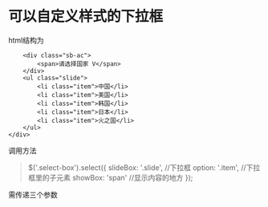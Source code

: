 # 可以自定义样式的下拉框 <br>
html结构为
> <div class="select-box">
        <div class="sb-ac">
            <span>请选择国家 V</span>
        </div>
        <ul class="slide">
            <li class="item">中国</li>
            <li class="item">美国</li>
            <li class="item">韩国</li>
            <li class="item">日本</li>
            <li class="item">火之国</li>
        </ul>
    </div>
>
调用方法
>$('.select-box').select({
            slideBox: '.slide', //下拉框
            option: '.item',  //下拉框里的子元素
            showBox: 'span' //显示内容的地方
        });
>
需传递三个参数
